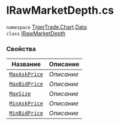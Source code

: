 
# IRawMarketDepth.cs
`namespace` [TigerTrade.Chart](../../../../TigerTrade.Chart.md).[Data](../../../../TigerTrade.Chart/Data.md)  
    `class` [IRawMarketDepth](../../IRawMarketDepth.cs.md)

### Свойства
| Название | Описание |
| --- | --- |
| [`MaxAskPrice`](./Свойства/MaxAskPrice.md) | *Описание* |
| [`MaxBidPrice`](./Свойства/MaxBidPrice.md) | *Описание* |
| [`MaxSize`](./Свойства/MaxSize.md) | *Описание* |
| [`MinAskPrice`](./Свойства/MinAskPrice.md) | *Описание* |
| [`MinBidPrice`](./Свойства/MinBidPrice.md) | *Описание* |
